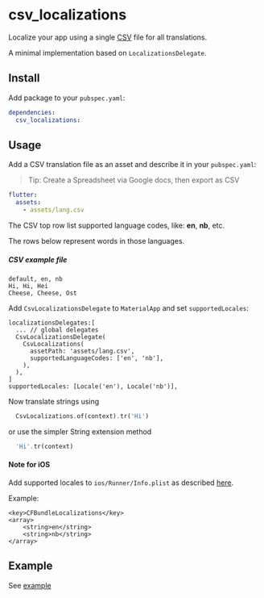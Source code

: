 # csv_localizations

Localize your app using a single [CSV](https://en.wikipedia.org/wiki/Comma-separated_values) file for all translations.

A minimal implementation based on `LocalizationsDelegate`.

## Install

Add package to your `pubspec.yaml`:

```yaml
dependencies:
  csv_localizations:
```

## Usage

Add a CSV translation file as an asset and describe it in your `pubspec.yaml`:

> Tip: Create a Spreadsheet via Google docs, then export as CSV

```yaml
flutter:
  assets:
    - assets/lang.csv
```

The CSV top row list supported language codes, like: **en**, **nb**, etc.

The rows below represent words in those languages.

##### CSV example file

```csv
default, en, nb
Hi, Hi, Hei
Cheese, Cheese, Ost
```

Add `CsvLocalizationsDelegate` to `MaterialApp` and set `supportedLocales`:

```
localizationsDelegates:[
  ... // global delegates
  CsvLocalizationsDelegate(
    CsvLocalizations(
      assetPath: 'assets/lang.csv',
      supportedLanguageCodes: ['en', 'nb'],
    ),
  ),
]
supportedLocales: [Locale('en'), Locale('nb')],

```

Now translate strings using

```dart
  CsvLocalizations.of(context).tr('Hi')
```

or use the simpler String extension method

```dart
  'Hi'.tr(context)
```

#### Note for **iOS**

Add supported locales to 
`ios/Runner/Info.plist` as described [here](https://flutter.dev/docs/development/accessibility-and-localization/internationalization#specifying-supportedlocales).

Example:

```
<key>CFBundleLocalizations</key>
<array>
	<string>en</string>
	<string>nb</string>
</array>
```

## Example

See [example](example)